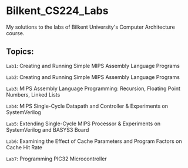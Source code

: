 # Bilkent_CS224_Labs

My solutions to the labs of Bilkent University's Computer Architecture course.

## Topics:

`Lab1`: Creating and Running Simple MIPS Assembly Language Programs

`Lab2`: Creating and Running Simple MIPS Assembly Language Programs

`Lab3`: MIPS Assembly Language Programming: Recursion, Floating Point Numbers, Linked Lists

`Lab4`: MIPS Single-Cycle Datapath and Controller & Experiments on SystemVerilog

`Lab5`: Extending Single-Cycle MIPS Processor & Experiments on SystemVerilog and BASYS3 Board

`Lab6`: Examining the Effect of Cache Parameters and Program Factors on Cache Hit Rate

`Lab7`: Programming PIC32 Microcontroller
